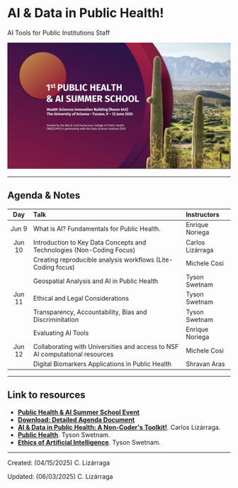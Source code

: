 # AI & Data in Public Health!
AI Tools for Public Institutions Staff 

<img src="https://github.com/ua-datalab/AI-for-Professionals/blob/main/images/AI_DataPublicHealth.png?raw=true" width=840>

***

## Agenda & Notes

| Day | Talk | Instructors |
| :--: | :-- | :-- |
| Jun 9 | What is AI? Fundamentals for Public Health. | Enrique Noriega |
| Jun 10 | Introduction to Key Data Concepts and Technologies (Non-Coding Focus) | Carlos Lizárraga |
|        | Creating reproducible analysis workflows (Lite-Coding focus) | Michele Cosi |
|        | Geospatial Analysis and AI in Public Health | Tyson Swetnam |
| Jun 11 | Ethical and Legal Considerations | Tyson Swetnam |
|  | Transparency, Accountability, Bias and Discriminitation | Tyson Swetnam |
|  |  Evaluating AI Tools  | Enrique Noriega |
| Jun 12 | Collaborating with Universities and access to NSF AI computational resources | Michele Cosi |
 |  | Digital Biomarkers Applications in Public Health | Shravan Aras |

***

## Link to resources
* [**Public Health & AI Summer School Event**](https://www.eventbrite.com/e/public-health-ai-summer-school-registration-1343451592879)
* [**Download: Detailed Agenda Document**](https://github.com/ua-datalab/AI-for-Professionals/blob/main/docs/digital%20booklet%20FINAL_.pdf)
* [**AI & Data in Public Health: A Non-Coder's Toolkit!**](https://github.com/ua-datalab/AI-for-Professionals/wiki). Carlos Lizárraga.
* [**Public Health**](https://tyson-swetnam.github.io/intro-gpt/tutorials/publichealth/casestudy/). Tyson Swetnam.
* [**Ethics of Artificial Intelligence**](https://tyson-swetnam.github.io/intro-gpt/ethics/). Tyson Swetnam.
***
 
Created: (04/15/2025) C. Lizárraga

Updated: (06/03/2025) C. Lizárraga
